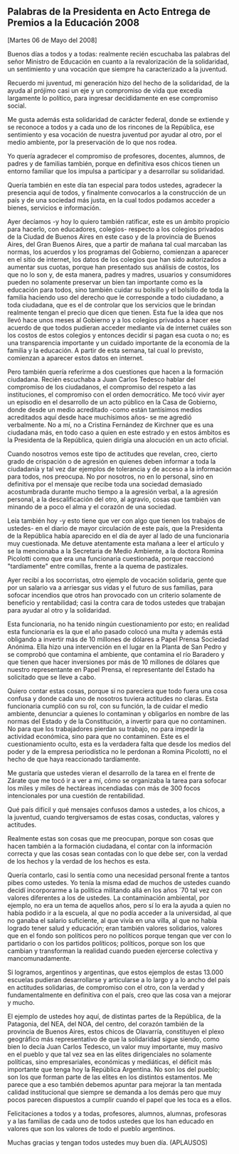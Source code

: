 Palabras de la Presidenta en Acto Entrega de Premios a la Educación 2008
------------------------------------------------------------------------

[Martes 06 de Mayo del 2008]

Buenos días a todos y a todas: realmente recién escuchaba las palabras
del señor Ministro de Educación en cuanto a la revalorización de la
solidaridad, un sentimiento y una vocación que siempre ha caracterizado
a la juventud.

Recuerdo mi juventud, mi generación hizo del hecho de la solidaridad, de
la ayuda al prójimo casi un eje y un compromiso de vida que excedía
largamente lo político, para ingresar decididamente en ese compromiso
social.

Me gusta además esta solidaridad de carácter federal, donde se extiende
y se reconoce a todos y a cada uno de los rincones de la República, ese
sentimiento y esa vocación de nuestra juventud por ayudar al otro, por
el medio ambiente, por la preservación de lo que nos rodea.

Yo quería agradecer el compromiso de profesores, docentes, alumnos, de
padres y de familias también, porque en definitiva esos chicos tienen un
entorno familiar que los impulsa a participar y a desarrollar su
solidaridad.

Quería también en este día tan especial para todos ustedes, agradecer la
presencia aquí de todos, y finalmente convocarlos a la construcción de
un país y de una sociedad más justa, en la cual todos podamos acceder a
bienes, servicios e información.

Ayer decíamos -y hoy lo quiero también ratificar, este es un ámbito
propicio para hacerlo, con educadores, colegios- respecto a los colegios
privados de la Ciudad de Buenos Aires en este caso y de la provincia de
Buenos Aires, del Gran Buenos Aires, que a partir de mañana tal cual
marcaban las normas, los acuerdos y los programas del Gobierno,
comienzan a aparecer en el sitio de internet, los datos de los colegios
que han sido autorizados a aumentar sus cuotas, porque han presentado
sus análisis de costos, los que no lo son y, de esta manera, padres y
madres, usuarios y consumidores pueden no solamente preservar un bien
tan importante como es la educación para todos, sino también cuidar su
bolsillo y el bolsillo de toda la familia haciendo uso del derecho que
le corresponde a todo ciudadano, a toda ciudadana, que es el de
controlar que los servicios que le brindan realmente tengan el precio
que dicen que tienen. Esta fue la idea que nos llevó hace unos meses al
Gobierno y a los colegios privados a hacer ese acuerdo de que todos
pudieran acceder mediante vía de internet cuáles son los costos de estos
colegios y entonces decidir si pagan esa cuota o no; es una
transparencia importante y un cuidado importante de la economía de la
familia y la educación. A partir de esta semana, tal cual lo previsto,
comienzan a aparecer estos datos en internet.

Pero también quería referirme a dos cuestiones que hacen a la formación
ciudadana. Recién escuchaba a Juan Carlos Tedesco hablar del compromiso
de los ciudadanos, el compromiso del respeto a las instituciones, el
compromiso con el orden democrático. Me tocó vivir ayer un episodio en
el desarrollo de un acto público en la Casa de Gobierno, donde desde un
medio acreditado -como están tantísimos medios acreditados aquí desde
hace muchísimos años- se me agredió verbalmente. No a mí, no a Cristina
Fernández de Kirchner que es una ciudadana más, en todo caso a quien en
este estrado y en estos ámbitos es la Presidenta de la República, quien
dirigía una alocución en un acto oficial.

Cuando nosotros vemos este tipo de actitudes que revelan, creo, cierto
grado de crispación o de agresión en quienes deben informar a toda la
ciudadanía y tal vez dar ejemplos de tolerancia y de acceso a la
información para todos, nos preocupa. No por nosotros, no en lo
personal, sino en definitiva por el mensaje que recibe toda una sociedad
demasiado acostumbrada durante mucho tiempo a la agresión verbal, a la
agresión personal, a la descalificación del otro, al agravio, cosas que
también van minando de a poco el alma y el corazón de una sociedad.

Leía también hoy -y esto tiene que ver con algo que tienen los trabajos
de ustedes- en el diario de mayor circulación de este país, que la
Presidenta de la República había aparecido en el día de ayer al lado de
una funcionaria muy cuestionada. Me detuve atentamente esta mañana a
leer el artículo y se la mencionaba a la Secretaria de Medio Ambiente, a
la doctora Romina Picolotti como que era una funcionaria cuestionada,
porque reaccionó "tardíamente" entre comillas, frente a la quema de
pastizales.

Ayer recibí a los socorristas, otro ejemplo de vocación solidaria, gente
que por un salario va a arriesgar sus vidas y el futuro de sus familias,
para sofocar incendios que otros han provocado con un criterio solamente
de beneficio y rentabilidad; casi la contra cara de todos ustedes que
trabajan para ayudar al otro y la solidaridad.

Esta funcionaria, no ha tenido ningún cuestionamiento por esto; en
realidad esta funcionaria es la que el año pasado colocó una multa y
además está obligando a invertir más de 10 millones de dólares a Papel
Prensa Sociedad Anónima. Ella hizo una intervención en el lugar en la
Planta de San Pedro y se comprobó que contamina el ambiente, que
contamina el río Baradero y que tienen que hacer inversiones por más de
10 millones de dólares que nuestro representante en Papel Prensa, el
representante del Estado ha solicitado que se lleve a cabo.

Quiero contar estas cosas, porque si no pareciera que todo fuera una
cosa confusa y donde cada uno de nosotros tuviera actitudes no claras.
Esta funcionaria cumplió con su rol, con su función, la de cuidar el
medio ambiente, denunciar a quienes lo contaminan y obligarlos en nombre
de las normas del Estado y de la Constitución, a invertir para que no
contaminen. No para que los trabajadores pierdan su trabajo, no para
impedir la actividad económica, sino para que no contaminen. Este es el
cuestionamiento oculto, esta es la verdadera falta que desde los medios
del poder y de la empresa periodística no le perdonan a Romina
Picolotti, no el hecho de que haya reaccionado tardíamente.

Me gustaría que ustedes vieran el desarrollo de la tarea en el frente de
Zárate que me tocó ir a ver a mí, cómo se organizaba la tarea para
sofocar los miles y miles de hectáreas incendiadas con más de 300 focos
intencionales por una cuestión de rentabilidad.

Qué país difícil y qué mensajes confusos damos a ustedes, a los chicos,
a la juventud, cuando tergiversamos de estas cosas, conductas, valores y
actitudes.

Realmente estas son cosas que me preocupan, porque son cosas que hacen
también a la formación ciudadana, el contar con la información correcta
y que las cosas sean contadas con lo que debe ser, con la verdad de los
hechos y la verdad de los hechos es esta.

Quería contarlo, casi lo sentía como una necesidad personal frente a
tantos pibes como ustedes. Yo tenía la misma edad de muchos de ustedes
cuando decidí incorporarme a la política militando allá en los años ´70
tal vez con valores diferentes a los de ustedes. La contaminación
ambiental, por ejemplo, no era un tema de aquellos años, pero sí lo era
la ayuda a quien no había podido ir a la escuela, al que no podía
acceder a la universidad, al que no ganaba el salario suficiente, al que
vivía en una villa, al que no había logrado tener salud y educación;
eran también valores solidarios, valores que en el fondo son políticos
pero no políticos porque tengan que ver con lo partidario o con los
partidos políticos; políticos, porque son los que cambian y transforman
la realidad cuando pueden ejercerse colectiva y mancomunadamente.

Si logramos, argentinos y argentinas, que estos ejemplos de estas 13.000
escuelas pudieran desarrollarse y articularse a lo largo y a lo ancho
del país en actitudes solidarias, de compromiso con el otro, con la
verdad y fundamentalmente en definitiva con el país, creo que las cosa
van a mejorar y mucho.

El ejemplo de ustedes hoy aquí, de distintas partes de la República, de
la Patagonia, del NEA, del NOA, del centro, del corazón también de la
provincia de Buenos Aires, estos chicos de Olavarría, constituyen el
plexo geográfico más representativo de que la solidaridad sigue siendo,
como bien lo decía Juan Carlos Tedesco, un valor muy importante, muy
masivo en el pueblo y que tal vez sea en las elites dirigenciales no
solamente políticas, sino empresariales, económicas y mediáticas, el
déficit más importante que tenga hoy la República Argentina. No son los
del pueblo; son los que forman parte de las elites en los distintos
estamentos. Me parece que a eso también debemos apuntar para mejorar la
tan mentada calidad institucional que siempre se demanda a los demás
pero que muy pocos parecen dispuestos a cumplir cuando el papel que les
toca es a ellos.

Felicitaciones a todos y a todas, profesores, alumnos, alumnas,
profesoras y a las familias de cada uno de todos ustedes que los han
educado en valores que son los valores de todo el pueblo argentinos.

Muchas gracias y tengan todos ustedes muy buen día. (APLAUSOS)

 
